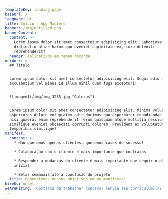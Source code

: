```yaml
---
templateKey: landing-page
baseUrl: /
language: pt
title: Início - App Masters
banner: /img/untitled.png
bannerContent:
  content: >-
    Lorem ipsum dolor sit amet consectetur adipisicing elit. Laboriosam tenetur
    distinctio alias harum quo eveniet cupiditate ex, iure deleniti
    reprehenderit?
  header: Aplicativos em tempo recorde
ourWork: >-
  ## Título


  Lorem ipsum dolor sit amet consectetur adipisicing elit. Sequi odio incidunt
  accusantium vel minus id illum nihil quam fuga excepturi!


  ![imagem](/img/img_3235.jpg "Galeras")


  Lorem ipsum dolor sit amet consectetur adipisicing elit. Minima voluptatum, ea
  asperiores dolore voluptatem odit ducimus quo aspernatur repudiandae dolorum,
  nisi quaerat enim reprehenderit rerum quisquam atque mollitia nesciunt
  similique eveniet obcaecati corrupti dolorem. Provident ex voluptatum eaque
  temporibus similique!
manifest:
  content: >-
    * Não queremos apenas clientes, queremos cases de sucesso!

    * Colaboração com o cliente é mais importante que contratos

    * Responder a mudanças do cliente é mais importante que seguir o plano
    inicial

    * Betas semanais até a conclusão do projeto
  title: Convertemos nossos objetivos em um manifesto!
hireUs: unset
weAreHiring: 'Gostaria de trabalhar conosco? [Envie seu curriculum](/?)'
---
```


